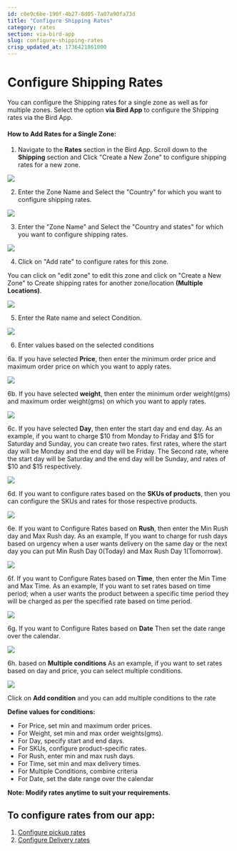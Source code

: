 ```yaml
---
id: c0e9c6be-190f-4b27-8d05-7a07a90fa73d
title: "Configure Shipping Rates"
category: rates
section: via-bird-app
slug: configure-shipping-rates
crisp_updated_at: 1736421861000
---
```


# Configure Shipping Rates

You can configure the Shipping rates for a single zone as well as for multiple zones. Select the option **via Bird App** to configure the Shipping rates via the Bird App.

#### How to Add Rates for a Single Zone:


1. Navigate to the **Rates** section in the Bird App. Scroll down to the **Shipping** section and Click "Create a New Zone" to configure shipping rates for a new zone.

![](https://storage.crisp.chat/users/helpdesk/website/ca826b447482b000/screenshot-2025-01-09-at-43454_1qj4xs1.png)

2. Enter the Zone Name and Select the "Country" for which you want to configure shipping rates.

![](https://storage.crisp.chat/users/helpdesk/website/ca826b447482b000/image_qj1xz3.png)

3. Enter the "Zone Name" and Select the "Country and states" for which you want to configure shipping rates.

![](https://storage.crisp.chat/users/helpdesk/website/ca826b447482b000/image_b65878.png)

4. Click on "Add rate" to configure rates for this zone.

You can click on "edit zone" to edit this zone and click on "Create a New Zone" to Create shipping rates for another zone/location **(Multiple Locations)**.

![](https://storage.crisp.chat/users/helpdesk/website/ca826b447482b000/screenshot-2025-01-09-at-43915_1e8tnbf.png)

5. Enter the Rate name and select Condition.

![](https://storage.crisp.chat/users/helpdesk/website/ca826b447482b000/screenshot-2025-01-09-at-44212_1388zyw.png)

6. Enter values based on the selected conditions

6a. If you have selected **Price**, then enter the minimum order price and maximum order price on which you want to apply rates.

![](https://storage.crisp.chat/users/helpdesk/website/ca826b447482b000/image_6p6e49.png)

6b. If you have selected **weight**, then enter the minimum order weight(gms) and maximum order weight(gms) on which you want to apply rates.

![](https://storage.crisp.chat/users/helpdesk/website/ca826b447482b000/image_kb0tlu.png)

6c. If you have selected **Day**, then enter the start day and end day.
As an example, if you want to charge $10 from Monday to Friday and $15 for Saturday and Sunday, you can create two rates.
first rates, where the start day will be Monday and the end day will be Friday. The Second rate, where the start day will be Saturday and the end day will be Sunday, and rates of $10 and $15 respectively.

![](https://storage.crisp.chat/users/helpdesk/website/ca826b447482b000/image_1pj7mdg.png)

6d. If you want to configure rates based on the **SKUs of products**, then you can configure the SKUs and rates for those respective products.

![](https://storage.crisp.chat/users/helpdesk/website/ca826b447482b000/image_f8d3hg.png)

6e. If you want to Configure Rates based on **Rush**, then enter the Min Rush day and Max Rush day.
As an example, If you want to charge for rush days based on urgency when a user wants delivery on the same day or the next day you can put Min Rush Day 0(Today) and Max Rush Day 1(Tomorrow).

![](https://storage.crisp.chat/users/helpdesk/website/ca826b447482b000/image_m4i8hs.png)

6f. If you want to Configure Rates based on **Time**, then enter the Min Time and Max Time.
As an example, If you want to set rates based on time period; when a user wants the product between a specific time period they will be charged as per the specified rate based on time period.

![](https://storage.crisp.chat/users/helpdesk/website/ca826b447482b000/image_1idwzhi.png)

6g. If you want to Configure Rates based on **Date** Then set the date range over the calendar.

![](https://storage.crisp.chat/users/helpdesk/website/ca826b447482b000/image_1h3u07o.png)

6h. based on **Multiple conditions**
As an example, if you want to set rates based on day and price, you can select multiple conditions.

![](https://storage.crisp.chat/users/helpdesk/website/ca826b447482b000/image_eudmil.png)

Click on **Add condition** and you can add multiple conditions to the rate

**Define values for conditions:**
* For Price, set min and maximum order prices.
* For Weight, set min and max order weights(gms).
* For Day, specify start and end days.
* For SKUs, configure product-specific rates.
* For Rush, enter min and max rush days.
* For Time, set min and max delivery times.
* For Multiple Conditions, combine criteria
* For Date, set the date range over the calendar

**Note: Modify rates anytime to suit your requirements.**

## To configure rates from our app:
1. [Configure pickup rates](https://help.birdchime.com/en-us/article/configure-pickup-rates-1n7gumb/)
2. [Configure Delivery rates](https://help.birdchime.com/en-us/article/configure-delivery-rates-1xbrder/)
